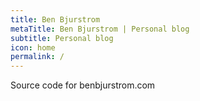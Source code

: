 ```yaml
---
title: Ben Bjurstrom
metaTitle: Ben Bjurstrom | Personal blog
subtitle: Personal blog
icon: home
permalink: /
---
```


Source code for benbjurstrom.com
